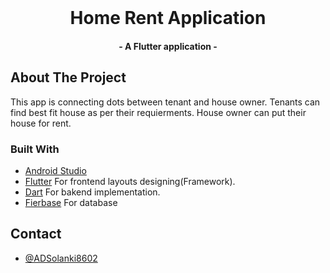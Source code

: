 

<br />
<p align="center">
  <h1 align="center">Home Rent Application</h1>
  <h4 align="center">- A Flutter application -</h3>
</p>




<!-- ABOUT THE PROJECT -->

## About The Project

 This app is connecting dots between tenant and house owner.
 Tenants can find best fit house as per their requierments.
 House owner can put their house for rent.

### Built With
- [Android Studio](https://developer.android.com/guide)
- [Flutter](https://flutter.dev/) For frontend layouts designing(Framework).
- [Dart](https://dart.dev/) For bakend implementation.
- [Fierbase](https://firebase.google.com/) For database

## Contact

- [@ADSolanki8602](https://github.com/ADSolanki8602)
